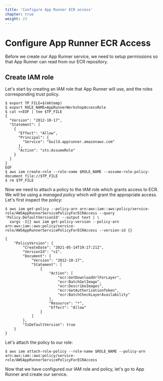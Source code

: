 ```yaml
---
title: 'Configure App Runner ECR access'
chapter: true
weight: 23
---
```


# Configure App Runner ECR Access

Before we create our App Runner service, we need to setup permissions so that App Runner can read
from our ECR repository.

## Create IAM role

Let's start by creating an IAM role that App Runner will use, and the roles corresponding trust
policy.

```shell
$ export TP_FILE=$(mktemp)
$ export ROLE_NAME=AppRunnerWorkshopAccessRole
$ cat <<EOF | tee $TP_FILE
{
  "Version": "2012-10-17",
  "Statement": [
    {
      "Effect": "Allow",
      "Principal": {
        "Service": "build.apprunner.amazonaws.com"
      },
      "Action": "sts:AssumeRole"
    }
  ]
}
EOF
$ aws iam create-role --role-name $ROLE_NAME --assume-role-policy-document file://$TP_FILE
$ rm $TP_FILE
```

Now we need to attach a policy to the IAM role which grants access to ECR. We will be using a
_managed policy_ which will grant the appropriate access. Let's first inspect the policy:

```shell
$ aws iam get-policy --policy-arn arn:aws:iam::aws:policy/service-role/AWSAppRunnerServicePolicyForECRAccess --query 'Policy.DefaultVersionId' --output text | \
  xargs -I{} aws iam get-policy-version --policy-arn arn:aws:iam::aws:policy/service-role/AWSAppRunnerServicePolicyForECRAccess --version-id {}

{
    "PolicyVersion": {
        "CreateDate": "2021-05-14T19:17:21Z", 
        "VersionId": "v1", 
        "Document": {
            "Version": "2012-10-17", 
            "Statement": [
                {
                    "Action": [
                        "ecr:GetDownloadUrlForLayer", 
                        "ecr:BatchGetImage", 
                        "ecr:DescribeImages", 
                        "ecr:GetAuthorizationToken", 
                        "ecr:BatchCheckLayerAvailability"
                    ], 
                    "Resource": "*", 
                    "Effect": "Allow"
                }
            ]
        }, 
        "IsDefaultVersion": true
    }
}
```

Let's attach the policy to our role:

```shell
$ aws iam attach-role-policy --role-name $ROLE_NAME --policy-arn arn:aws:iam::aws:policy/service-role/AWSAppRunnerServicePolicyForECRAccess
```

Now that we have configured our IAM role and policy, let's go to App Runner and create our service.
